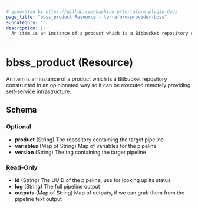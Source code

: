 ```yaml
---
# generated by https://github.com/hashicorp/terraform-plugin-docs
page_title: "bbss_product Resource - terraform-provider-bbss"
subcategory: ""
description: |-
  An item is an instance of a product which is a Bitbucket repository constructed in an opinionated way so it can be executed remotely providing self-service infrastructure.
---
```


# bbss_product (Resource)

An item is an instance of a product which is a Bitbucket repository constructed in an opinionated way so it can be executed remotely providing self-service infrastructure.



<!-- schema generated by tfplugindocs -->
## Schema

### Optional

- **product** (String) The repository containing the target pipeline
- **variables** (Map of String) Map of variables for the pipeline
- **version** (String) The tag containing the target pipeline

### Read-Only

- **id** (String) The UUID of the pipeline, use for looking up its status
- **log** (String) The full pipeline output
- **outputs** (Map of String) Map of outputs, if we can grab them from the pipeline text output


